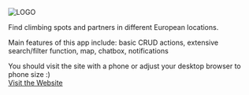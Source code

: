 ![LOGO](https://user-images.githubusercontent.com/105738004/187246950-3b15aaa3-9bb7-4c66-ab67-124c7189c851.svg)

Find climbing spots and partners in different European locations.

Main features of this app include: basic CRUD actions, extensive search/filter function, map, chatbox, notifications

You should visit the site with a phone or adjust your desktop browser to phone size :)  
[Visit the Website](https://goclimb953.herokuapp.com/)

